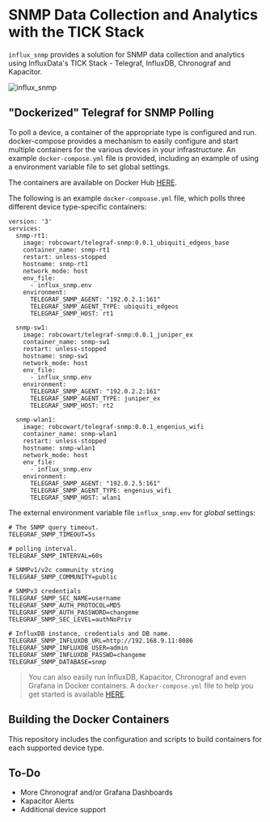 # SNMP Data Collection and Analytics with the TICK Stack
`influx_snmp` provides a solution for SNMP data collection and analytics using InfluxData's TICK Stack - Telegraf, InfluxDB, Chronograf and Kapacitor.

![influx_snmp](https://user-images.githubusercontent.com/10326954/54396081-11e73980-46b2-11e9-894c-0ca229ad3d8b.png)

## "Dockerized" Telegraf for SNMP Polling
To poll a device, a container of the appropriate type is configured and run. docker-compose provides a mechanism to easily configure and start multiple containers for the various devices in your infrastructure. An example `docker-compose.yml` file is provided, including an example of using a environment variable file to set global settings.

The containers are available on Docker Hub [HERE](https://hub.docker.com/r/robcowart/telegraf-snmp).

The following is an example `docker-compoase.yml` file, which polls three different device type-specific containers:

```
version: '3'
services:
  snmp-rt1:
    image: robcowart/telegraf-snmp:0.0.1_ubiquiti_edgeos_base
    container_name: snmp-rt1
    restart: unless-stopped
    hostname: snmp-rt1
    network_mode: host
    env_file:
      - influx_snmp.env
    environment:
      TELEGRAF_SNMP_AGENT: "192.0.2.1:161"
      TELEGRAF_SNMP_AGENT_TYPE: ubiquiti_edgeos
      TELEGRAF_SNMP_HOST: rt1

  snmp-sw1:
    image: robcowart/telegraf-snmp:0.0.1_juniper_ex
    container_name: snmp-sw1
    restart: unless-stopped
    hostname: snmp-sw1
    network_mode: host
    env_file:
      - influx_snmp.env
    environment:
      TELEGRAF_SNMP_AGENT: "192.0.2.2:161"
      TELEGRAF_SNMP_AGENT_TYPE: juniper_ex
      TELEGRAF_SNMP_HOST: rt2

  snmp-wlan1:
    image: robcowart/telegraf-snmp:0.0.1_engenius_wifi
    container_name: snmp-wlan1
    restart: unless-stopped
    hostname: snmp-wlan1
    network_mode: host
    env_file:
      - influx_snmp.env
    environment:
      TELEGRAF_SNMP_AGENT: "192.0.2.5:161"
      TELEGRAF_SNMP_AGENT_TYPE: engenius_wifi
      TELEGRAF_SNMP_HOST: wlan1
```

The external environment variable file `influx_snmp.env` for _global_ settings:

```
# The SNMP query timeout.
TELEGRAF_SNMP_TIMEOUT=5s

# polling interval.
TELEGRAF_SNMP_INTERVAL=60s

# SNMPv1/v2c community string
TELEGRAF_SNMP_COMMUNITY=public

# SNMPv3 credentials
TELEGRAF_SNMP_SEC_NAME=username
TELEGRAF_SNMP_AUTH_PROTOCOL=MD5
TELEGRAF_SNMP_AUTH_PASSWORD=changeme
TELEGRAF_SNMP_SEC_LEVEL=authNoPriv

# InfluxDB instance, credentials and DB name.
TELEGRAF_SNMP_INFLUXDB_URL=http://192.168.9.11:8086
TELEGRAF_SNMP_INFLUXDB_USER=admin
TELEGRAF_SNMP_INFLUXDB_PASSWD=changeme
TELEGRAF_SNMP_DATABASE=snmp
```

> You can also easily run InfluxDB, Kapacitor, Chronograf and even Grafana in Docker containers. A `docker-compose.yml` file to help you get started is available [HERE](https://github.com/robcowart/docker_compose_cookbook/blob/master/STACKS/influx_oss/docker-compose.yml).

## Building the Docker Containers

This repository includes the configuration and scripts to build containers for each supported device type.

## To-Do

* More Chronograf and/or Grafana Dashboards
* Kapacitor Alerts
* Additional device support
